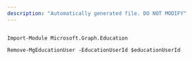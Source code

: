 ```yaml
---
description: "Automatically generated file. DO NOT MODIFY"
---
```


```powershellv2

Import-Module Microsoft.Graph.Education

Remove-MgEducationUser -EducationUserId $educationUserId

```